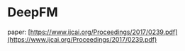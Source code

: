 # DeepFM

paper: [https://www.ijcai.org/Proceedings/2017/0239.pdf](https://www.ijcai.org/Proceedings/2017/0239.pdf)







